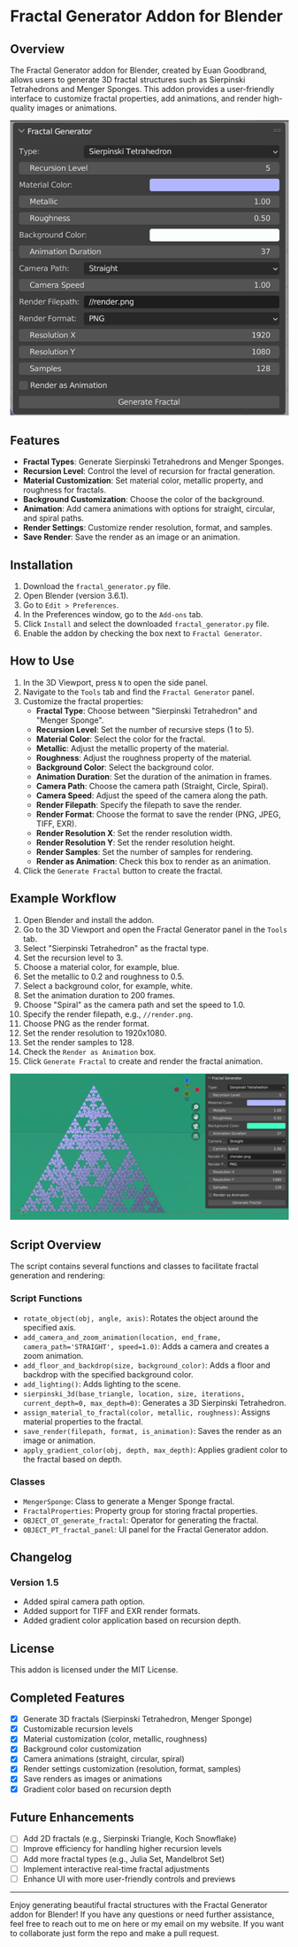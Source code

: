 # Fractal Generator Addon for Blender

## Overview
The Fractal Generator addon for Blender, created by Euan Goodbrand, allows users to generate 3D fractal structures such as Sierpinski Tetrahedrons and Menger Sponges. This addon provides a user-friendly interface to customize fractal properties, add animations, and render high-quality images or animations.

![GUI Image](Assets/gui.png)

## Features
- **Fractal Types**: Generate Sierpinski Tetrahedrons and Menger Sponges.
- **Recursion Level**: Control the level of recursion for fractal generation.
- **Material Customization**: Set material color, metallic property, and roughness for fractals.
- **Background Customization**: Choose the color of the background.
- **Animation**: Add camera animations with options for straight, circular, and spiral paths.
- **Render Settings**: Customize render resolution, format, and samples.
- **Save Render**: Save the render as an image or an animation.

## Installation
1. Download the `fractal_generator.py` file.
2. Open Blender (version 3.6.1).
3. Go to `Edit > Preferences`.
4. In the Preferences window, go to the `Add-ons` tab.
5. Click `Install` and select the downloaded `fractal_generator.py` file.
6. Enable the addon by checking the box next to `Fractal Generator`.

## How to Use
1. In the 3D Viewport, press `N` to open the side panel.
2. Navigate to the `Tools` tab and find the `Fractal Generator` panel.
3. Customize the fractal properties:
   - **Fractal Type**: Choose between "Sierpinski Tetrahedron" and "Menger Sponge".
   - **Recursion Level**: Set the number of recursive steps (1 to 5).
   - **Material Color**: Select the color for the fractal.
   - **Metallic**: Adjust the metallic property of the material.
   - **Roughness**: Adjust the roughness property of the material.
   - **Background Color**: Select the background color.
   - **Animation Duration**: Set the duration of the animation in frames.
   - **Camera Path**: Choose the camera path (Straight, Circle, Spiral).
   - **Camera Speed**: Adjust the speed of the camera along the path.
   - **Render Filepath**: Specify the filepath to save the render.
   - **Render Format**: Choose the format to save the render (PNG, JPEG, TIFF, EXR).
   - **Render Resolution X**: Set the render resolution width.
   - **Render Resolution Y**: Set the render resolution height.
   - **Render Samples**: Set the number of samples for rendering.
   - **Render as Animation**: Check this box to render as an animation.
4. Click the `Generate Fractal` button to create the fractal.

## Example Workflow
1. Open Blender and install the addon.
2. Go to the 3D Viewport and open the Fractal Generator panel in the `Tools` tab.
3. Select "Sierpinski Tetrahedron" as the fractal type.
4. Set the recursion level to 3.
5. Choose a material color, for example, blue.
6. Set the metallic to 0.2 and roughness to 0.5.
7. Select a background color, for example, white.
8. Set the animation duration to 200 frames.
9. Choose "Spiral" as the camera path and set the speed to 1.0.
10. Specify the render filepath, e.g., `//render.png`.
11. Choose PNG as the render format.
12. Set the render resolution to 1920x1080.
13. Set the render samples to 128.
14. Check the `Render as Animation` box.
15. Click `Generate Fractal` to create and render the fractal animation.

![Example Output](Assets/triangle1.png)

## Script Overview
The script contains several functions and classes to facilitate fractal generation and rendering:

### Script Functions
- `rotate_object(obj, angle, axis)`: Rotates the object around the specified axis.
- `add_camera_and_zoom_animation(location, end_frame, camera_path='STRAIGHT', speed=1.0)`: Adds a camera and creates a zoom animation.
- `add_floor_and_backdrop(size, background_color)`: Adds a floor and backdrop with the specified background color.
- `add_lighting()`: Adds lighting to the scene.
- `sierpinski_3d(base_triangle, location, size, iterations, current_depth=0, max_depth=0)`: Generates a 3D Sierpinski Tetrahedron.
- `assign_material_to_fractal(color, metallic, roughness)`: Assigns material properties to the fractal.
- `save_render(filepath, format, is_animation)`: Saves the render as an image or animation.
- `apply_gradient_color(obj, depth, max_depth)`: Applies gradient color to the fractal based on depth.

### Classes
- `MengerSponge`: Class to generate a Menger Sponge fractal.
- `FractalProperties`: Property group for storing fractal properties.
- `OBJECT_OT_generate_fractal`: Operator for generating the fractal.
- `OBJECT_PT_fractal_panel`: UI panel for the Fractal Generator addon.

## Changelog
### Version 1.5
- Added spiral camera path option.
- Added support for TIFF and EXR render formats.
- Added gradient color application based on recursion depth.

## License
This addon is licensed under the MIT License.

## Completed Features
- [x] Generate 3D fractals (Sierpinski Tetrahedron, Menger Sponge)
- [x] Customizable recursion levels
- [x] Material customization (color, metallic, roughness)
- [x] Background color customization
- [x] Camera animations (straight, circular, spiral)
- [x] Render settings customization (resolution, format, samples)
- [x] Save renders as images or animations
- [x] Gradient color based on recursion depth

## Future Enhancements
- [ ] Add 2D fractals (e.g., Sierpinski Triangle, Koch Snowflake)
- [ ] Improve efficiency for handling higher recursion levels
- [ ] Add more fractal types (e.g., Julia Set, Mandelbrot Set)
- [ ] Implement interactive real-time fractal adjustments
- [ ] Enhance UI with more user-friendly controls and previews

---

Enjoy generating beautiful fractal structures with the Fractal Generator addon for Blender! If you have any questions or need further assistance, feel free to reach out to me on here or my email on my website. If you want to collaborate just form the repo and make a pull request.
